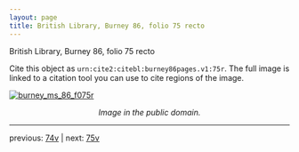```yaml
---
layout: page
title: British Library, Burney 86, folio 75 recto
---
```


British Library, Burney 86, folio 75 recto

Cite this object as `urn:cite2:citebl:burney86pages.v1:75r`.  The full image is linked to a citation tool you can use to cite regions of the image.

[![burney_ms_86_f075r](http://www.homermultitext.org/iipsrv?IIIF=/project/homer/pyramidal/deepzoom/citebl/burney86imgs/v1/burney_ms_86_f075r.tif/full/800,/0/default.jpg)](http://www.homermultitext.org/ict2/?urn=urn:cite2:citebl:burney86imgs.v1:burney_ms_86_f075r) 

<p style="text-align: center; font-style: italic;">Image in the public domain.</p>

---

previous: [74v](../74v/) | next: [75v](../75v/)